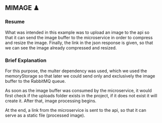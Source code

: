 ## MIMAGE ♟

### Resume

What was intended in this example was to upload an image to the api so that it can send the image buffer to the microservice in order to compress and resize the image. Finally, the link in the json response is given, so that we can see the image already compressed and resized.

### Brief Explanation

For this purpose, the multer dependency was used, which we used the memoryStorage so that later we could send only and exclusively the image buffer to the RabbitMQ queue.

As soon as the image buffer was consumed by the microservice, it would first check if the uploads folder exists in the project, if it does not exist it will create it. After that, image processing begins.

At the end, a link from the microservice is sent to the api, so that it can serve as a static file (processed image).
